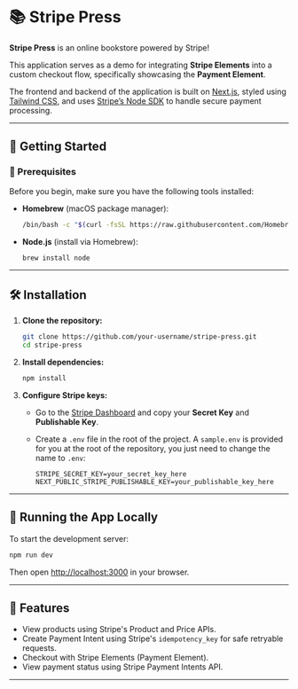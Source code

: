 # 📚 Stripe Press

**Stripe Press** is an online bookstore powered by Stripe!

This application serves as a demo for integrating **Stripe Elements** into a custom checkout flow, specifically showcasing the **Payment Element**.

The frontend and backend of the application is built on [Next.js](https://nextjs.org/), styled using [Tailwind CSS](https://tailwindcss.com/), and uses [Stripe’s Node SDK](https://github.com/stripe/stripe-node) to handle secure payment processing.

---

## 🚀 Getting Started

### 🔧 Prerequisites

Before you begin, make sure you have the following tools installed:

- **Homebrew** (macOS package manager):

  ```bash
  /bin/bash -c "$(curl -fsSL https://raw.githubusercontent.com/Homebrew/install/HEAD/install.sh)"
  ```

- **Node.js** (install via Homebrew):

  ```bash
  brew install node
  ```

---

## 🛠️ Installation

1. **Clone the repository:**

   ```bash
   git clone https://github.com/your-username/stripe-press.git
   cd stripe-press
   ```

2. **Install dependencies:**

   ```bash
   npm install
   ```

3. **Configure Stripe keys:**

   - Go to the [Stripe Dashboard](https://dashboard.stripe.com/apikeys) and copy your **Secret Key** and **Publishable Key**.
   - Create a `.env` file in the root of the project. A `sample.env` is provided for you at the root of the repository, you just need to change the name to `.env`:

     ```
     STRIPE_SECRET_KEY=your_secret_key_here
     NEXT_PUBLIC_STRIPE_PUBLISHABLE_KEY=your_publishable_key_here
     ```

---

## 🧪 Running the App Locally

To start the development server:

```bash
npm run dev
```

Then open [http://localhost:3000](http://localhost:3000) in your browser.

---

## 🧾 Features

- View products using Stripe's Product and Price APIs.
- Create Payment Intent using Stripe's `idempotency_key` for safe retryable requests.
- Checkout with Stripe Elements (Payment Element).
- View payment status using Stripe Payment Intents API.

---
